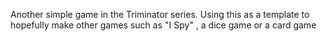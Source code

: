 Another simple game in the Triminator series. Using this as a template to hopefully make other games such as "I Spy" , a dice game or a card game
